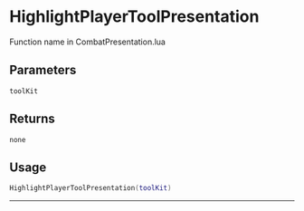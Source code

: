 # HighlightPlayerToolPresentation
Function name in CombatPresentation.lua
## Parameters
`toolKit`
## Returns
`none`
## Usage
```lua
HighlightPlayerToolPresentation(toolKit)
```
---
